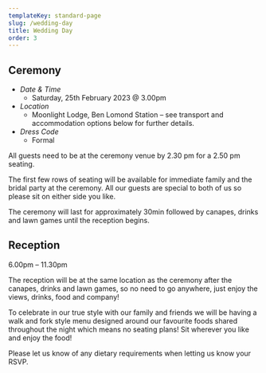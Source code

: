 ```yaml
---
templateKey: standard-page
slug: /wedding-day
title: Wedding Day
order: 3
---
```


## Ceremony

- _Date & Time_
  - Saturday, 25th February 2023 @ 3.00pm
- _Location_
  - Moonlight Lodge, Ben Lomond Station – see transport and accommodation options below for further details.
- _Dress Code_
  - Formal

All guests need to be at the ceremony venue by 2.30 pm for a 2.50 pm seating.

The first few rows of seating will be available for immediate family and the bridal party at the ceremony. All our guests are special to both of us so please sit on either side you like.

The ceremony will last for approximately 30min followed by canapes, drinks and lawn games until the reception begins.

## Reception

6.00pm – 11.30pm

The reception will be at the same location as the ceremony after the canapes, drinks and lawn games, so no need to go anywhere, just enjoy the views, drinks, food and company!

To celebrate in our true style with our family and friends we will be having a walk and fork style menu designed around our favourite foods shared throughout the night which means no seating plans! Sit wherever you like and enjoy the food!

Please let us know of any dietary requirements when letting us know your RSVP.
